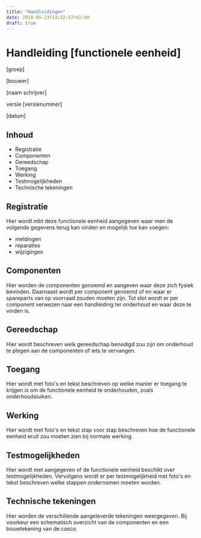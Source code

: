 ```yaml
---
title: "Handleidingen"
date: 2018-05-23T14:32:57+02:00
draft: true
---
```


# Handleiding [functionele eenheid]
[groep]

[bouwer]

[naam schrijver]

versie [versienummer]

[datum]

## Inhoud

* Registratie
* Componenten
* Gereedschap
* Toegang
* Werking
* Testmogelijkheden
* Technische tekeningen


## Registratie

Hier wordt mbt deze functionele eenheid aangegeven waar men de volgende gegevens terug kan vinden en mogelijk toe kan voegen:
* meldingen
* reparaties
* wijzigingen

## Componenten

Hier worden de componenten genoemd en aangeven waar deze zich fysiek bevinden. Daarnaast wordt per component genoemd of en waar er spareparts van op voorraad zouden moeten zijn. Tot slot wordt er per component verwezen naar een handleiding ter onderhoud en waar deze te vinden is.

## Gereedschap

Hier wordt beschreven welk gereedschap benodigd zou zijn om onderhoud te plegen aan de componenten of iets te vervangen.

## Toegang

Hier wordt met foto's en tekst beschreven op welke manier er toegang te krijgen is om de functionele eenheid te onderhouden, zoals onderhoudsluiken.

## Werking

Hier wordt met foto's en tekst stap voor stap beschreven hoe de functionele eenheid eruit zou moeten zien bij normale werking.

## Testmogelijkheden

Hier wordt met aangegeven of de functionele eenheid beschikt over testmogelijkheden. Vervolgens wordt er per testmogelijkheid met foto's en tekst beschreven welke stappen ondernomen moeten worden.

## Technische tekeningen

Hier worden de verschillende aangeleverde tekeningen weergegeven. Bij voorkeur een schematisch overzicht van de componenten en een bouwtekening van de casco.
